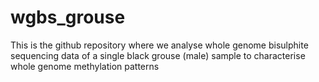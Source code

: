 # wgbs_grouse

This is the github repository where we analyse whole genome bisulphite sequencing data of a single black grouse (male) sample to characterise whole genome methylation patterns

